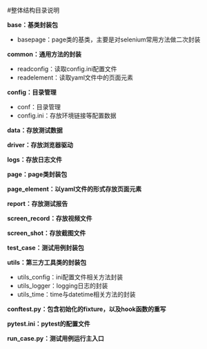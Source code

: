 #整体结构目录说明

**base：基类封装包** 
* basepage：page类的基类，主要是对selenium常用方法做二次封装

**common：通用方法的封装**
* readconfig：读取config.ini配置文件
* readelement：读取yaml文件中的页面元素

**config：目录管理**
* conf：目录管理
* config.ini：存放环境链接等配置数据

**data：存放测试数据**

**driver：存放浏览器驱动**

**logs：存放日志文件**

**page：page类封装包**

**page_element：以yaml文件的形式存放页面元素**

**report：存放测试报告**

**screen_record：存放视频文件**

**screen_shot：存放截图文件**

**test_case：测试用例封装包**

**utils：第三方工具类的封装包**
* utils_config：ini配置文件相关方法封装
* utils_logger：logging日志的封装
* utils_time：time与datetime相关方法的封装

**conftest.py：包含初始化的fixture，以及hook函数的重写**

**pytest.ini：pytest的配置文件**

**run_case.py：测试用例运行主入口**
